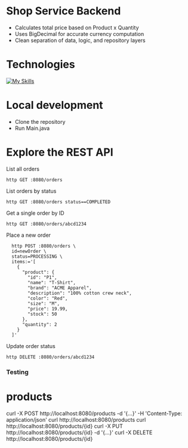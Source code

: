 # Shop Service Backend
- Calculates total price based on Product x Quantity
- Uses BigDecimal for accurate currency computation
- Clean separation of data, logic, and repository layers

# Technologies

[![My Skills](https://skillicons.dev/icons?i=java,maven,spring,mongodb&perline=4)](https://skillicons.dev)

# Local development

- Clone the repository
- Run Main.java

# Explore the REST API

List all orders
```
http GET :8080/orders
```

List orders by status
```
http GET :8080/orders status==COMPLETED
```

Get a single order by ID
```
http GET :8080/orders/abcd1234
```

Place a new order
```
  http POST :8080/orders \
  id=newOrder \
  status=PROCESSING \
  items:='[
    {
      "product": {
        "id": "P1",
        "name": "T-Shirt",
        "brand": "ACME Apparel",
        "description": "100% cotton crew neck",
        "color": "Red",
        "size": "M",
        "price": 19.99,
        "stock": 50
      },
      "quantity": 2
    }
  ]'
  ```
Update order status
```
http DELETE :8080/orders/abcd1234
```

### Testing

# products
curl -X POST   http://localhost:8080/products   -d '{...}' -H 'Content-Type: application/json'
curl http://localhost:8080/products
curl http://localhost:8080/products/{id}
curl -X PUT    http://localhost:8080/products/{id}   -d '{...}'
curl -X DELETE http://localhost:8080/products/{id}


